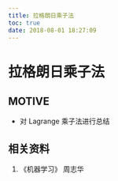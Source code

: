 ```yaml
---
title: 拉格朗日乘子法
toc: true
date: 2018-08-01 18:27:09
---
```

# 拉格朗日乘子法




## MOTIVE


* 对 Lagrange 乘子法进行总结











## 相关资料

1. 《机器学习》 周志华
